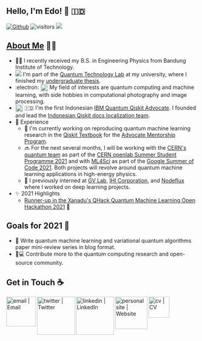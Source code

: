 ## Hello, I'm Edo! 👋 🇮🇩
[![Github](https://img.shields.io/github/followers/eraraya-ricardo?label=Follow&style=social)](https://github.com/eraraya-ricardo)
![visitors](https://visitor-badge.laobi.icu/badge?page_id=eraraya-ricardo.eraraya-ricardo)
![](https://github.com/eraraya-ricardo/profile-page/blob/master/assets/media/qp_mle_img.png)
## [About Me](https://eraraya-ricardo.me/) :man_technologist:
- :man_student: I recently received my B.S. in Engineering Physics from Bandung Institute of Technology.
- <img src="https://render.githubusercontent.com/render/math?math=|\Psi\text{>}"> I'm part of the [Quantum Technology Lab](http://qlab.itb.ac.id/index.html) at my university, where I finished my [undergraduate thesis](https://github.com/eraraya-ricardo/quantum_image_classifier).
- :electron: <img align="top" alt="dnn" width="20px" src="https://github.com/eraraya-ricardo/eraraya-ricardo/blob/main/dnn.png"> My field of interests are quantum computing and machine learning, with side hobbies in computational photography and image processing.
- <img align="center" alt="Qiskit" width="20px" src="https://upload.wikimedia.org/wikipedia/commons/5/51/Qiskit-Logo.svg"> 🇮🇩 I'm the first Indonesian [IBM Quantum Qiskit Advocate](https://qiskit.org/advocates/). I founded and lead the [Indonesian Qiskit docs localization team](https://github.com/qiskit-community/qiskit-translations).
- 📃 Experience
  - 🔭 I'm currently working on reproducing quantum machine learning research in the [Qiskit Textbook](https://qiskit.org/textbook/content/ch-ex/) for the [Advocate Mentorship Program](https://github.com/qiskit-community/qiskit-advocate-mentorship-program).
  - 🔜 For the next several months, I will be working with the [CERN's quantum team](https://openlab.cern/quantum) as part of the [CERN openlab Summer Student Programme 2021](https://openlab.cern/education) and with [ML4Sci](https://ml4sci.org/) as part of the [Google Summer of Code 2021](https://summerofcode.withgoogle.com/projects/#5612096894533632). Both projects will revolve around quantum machine learning applications in high-energy physics.
  - 💼 I previously interned at [GV Lab](http://web.tuat.ac.jp/~gvlab/), [IHI Corporation](https://www.ihi.co.jp/en/), and [Nodeflux](https://www.nodeflux.io/) where I worked on deep learning projects.
- ✨ 2021 Highlights
  - [Runner-up in the Xanadu's QHack Quantum Machine Learning Open Hackathon 2021](https://github.com/eraraya-ricardo/qhack-2021-openproject) 🥈

## Goals for 2021 🥅
- 📝 Write quantum machine learning and variational quantum algorithms paper mini-review series in blog format.
- 🔬💻 Contribute more to the quantum computing research and open-source community.

## Get in Touch ☕
[<img align="left" alt="email | Email" width="78px" src="https://img.shields.io/badge/Email-D14836?style=for-the-badge&logo=minutemailer&logoColor=white" />][email]
[<img align="left" alt="twitter | Twitter" width="100px" src="https://img.shields.io/badge/Twitter-1DA1F2?style=for-the-badge&logo=twitter&logoColor=white" />][twitter]
[<img align="left" alt="linkedin | LinkedIn" width="100px" src="https://img.shields.io/badge/LinkedIn-0077B5?style=for-the-badge&logo=linkedin&logoColor=white" />][linkedin]
[<img align="left" alt="personal site | Website" width="85px" src="https://img.shields.io/badge/Website-4A154B?style=for-the-badge" />][personal site]
[<img align="left" alt="cv | CV" width="55px" src="https://img.shields.io/badge/CV-8964bd?style=for-the-badge&logo=data%3Aimage%2Fpng%3Bbase64%2CiVBORw0KGgoAAAANSUhEUgAAAMgAAADICAQAAAAHUWYVAAAABGdBTUEAALGPC%2FxhBQAAACBjSFJNAAB6JQAAgIMAAPn%2FAACA6QAAdTAAAOpgAAA6mAAAF2%2BSX8VGAAAACXBIWXMAAAsTAAALEwEAmpwYAAAAB3RJTUUH5QYBAC0TGTWpZQAAAAJiS0dEAP%2BHj8y%2FAAAKEUlEQVR42u3de3BU9RUH8G8SXq0MAo48KlOGcZS2IFLQUB0L%2BCgWcBBqi7XYQq0FMtZaFPufgKODFIZSYaSMxIZH5BmCWoY3pAaSNCZksyQQHnmxeW6yyc2%2B7t37PP2DlplKHrshd7337jnn3zuze%2FaT%2Bzu%2F3%2B%2F%2BsgvELXZhOgj148WteqHmcm7qLvmIb%2F47KTkohYVjB54AofYhOZcSILRGYS5ZmePTmxyTIvmUICFlfT7wlFU5DuLpBOMg0kuCwwPW5MjC7ITjICI33WPJQetAYnJYFSQTTyUmhzVBMhKulVsaZFcic1gPZD9mJjKH1UCy8Gxic1gLJAtzEp3DSiB7MYs5rAOyE9OZwzogOxJ7ZmU1kD34MXNYB%2BQgnmEO64DwzMpSIAfwU%2BawDkgmnmQO64Bk8MzKSiC7mcNKIAm%2FhWgtkCxu5VYCOWjDia5BhqQLqk%2F1GQFDcxTIXvzEZhyaRz4YfMs%2FuyO19od1U8JPdPxa2qgWGCFHgOyw2SaJdj20yjvhdH%2BCAT88aIACAqF6uDBPPmyEbQ5iry1EQ4ykt%2FyA0I5ivIzM%2F9YwH4RDqAHBfVdgkVZmY5AMkI049LbACtegAD5HcSe1bAChEoTGifIJ24JsQSvqHoictwWHIC4el1QPBWu6rOcr%2FA0E7xjlC5uC7MTAJPGvthisIoE%2FpyWXoaKHipaAEILnQeXftgQ5g5zBoi3OsMv7KgZ7cCWKmhYCIAjP6q02BMlDwRAxzwYzq4aWVBHRfigXcBF%2FTxE32xIk3xYg4pb5ybnIibouH%2FxonqzVM4hJ7dw3XUJTDHUtQS4%2B6SftYBBTQjl35e4rWBJTZQRC4CVDYRAzBqzNhEMxVvYBWuGdoDUxiAkReY3wTMy1eeG9R3MxSN93EM37oow%2FxlzbCZy8SzzLIH0PotTNk3tR23psHBg%2ByiB9D6I2%2FVzGH2KuLRuffTt8mkFMeBAlLiMMiLm2JjQN04oZxIQIbyTsirGylWhG4%2Fg%2BWhoyyNfWIWdKB7sxM6bK%2FCB0vGDIDGJGF2n1pgZwOcY51qxkcRuv1M0atNYSjmNT1HW50YqmB7UqBjFrt%2Fea93tBCFFWdRg5AMTVZDCIaSFtOzOgDm1R72O1PqbV8fa7mZPfUPAVQi2qeqwpAB%2BaR8knbfnE0D4gRHqdfy7hEkq6qacShFbUDJPT%2B2y4YpBuOklNaOEbyU0ALnR6gqYWl0BoGCNnGGqfvjCDdHmXtIvv1o8meJAJN968VYcHhCIEsSOl4yklp89flkG63drKD%2F62ZjSBEEQ5alGOOkRA%2BHKQLzWypQ%2BPNjBI1A1eUUvFTR0LhcmXxtWOLL%2BvfrwwI%2FinyGHda9ILMkh0LHqrUqNVKNfUBiNgmPlSDGKxYBAGsf4ARVqjekzL7ml%2FygirufoB5YIeZhDzMFSlMLSy6aGL3zrfr%2Bn7kUPdTMFa%2FK9eGnIh5cq97c9J%2F9CaGcSEUEsCy6tHEdrgRgH8aJ6o3ejqWnEjcBUluAYVWf2808TtusAgfboQlNY3jSXUYz3yAWTgLDakiB939dyk5fEwPAAy0IZihHGsf8dc5TyD9NVWSbmw4JMUH1ag6NY7rkUELVO16k7vj00n%2B7tuXbkG7bgMQt0Y8SNDZJA7jshZ38ME19eeFK5BFghtL91%2BJlHKvj66EdX%2Fd7ULBD%2FKBgVW3NHQxSBEkaNV9xPWdnKEtAAFQJJ%2FlnL2f3%2F3hqHVix94RhAIrtseVkVQiddShN%2FpPga5g7uj6v4QCAc6fddf4hQIlcOEOaFV%2FvTAh6Hl3onrkr0g7O70%2BmIUAUntabqfQXrZO3wPEwiru3zf%2B0GohQICkgiEDuTjKjK6vL4Ql5HVT1zTy235xAbR2zqeJ6xFdo%2FvfivexRHsxM%2BQ1uO1lahDxd3yfgaJOaT1mSmlyOrjSmeiFQG0TtIqGSTGZWDjWF9U%2F9wZe%2FwThOAbvRi2EhfEUAPLCL80qdpC1KFyhJLHIFGHUnh9ZC3Omlgxwf%2F7mO%2BRxAUJrSRsMLHe42jAje%2BobgaJbrrraZkg4LypFWeDIK5jkKhCzs4b6Da54kJIEJ7WgwwSzYD1FuFXptd8A7Wj1DIG6XlBGGp%2FUurz9cftcQK7%2BkX2MUjPHaS6flxjHGreBUL4HQbpuYN8VTn0ehxqJmjwLzZ0Bulph%2Ff4nkEZcah5PlR458T0z24J2kP25Safi0vVBuTHKcAgPW2b7C5IuhiHmvdAhzaNOhikp23FvKtDq1BncsU7bn5P0KKYtk8S9A4Rg0sJITSYml4Q6u9TzvAsK5ou4g2%2FL8zwPOpJNStvpDalBl%2BUT5LOINGiBFXBzNSEXnyZAB9ysFgwCINwMAiDMAiDMAiDMAiDMAiDMAiDMAgHgzAIgzgGxNBkl5SpblfTHZLbpUy5JMrnhtYDMZTIuisjb%2F77mFMSSddHiGujejpiPRA55%2BrQG3gbkzHTITkZb6MOFUMip20JIm34Bn7gPQ5H5gjy%2B7YECacDh3DEURz7kQmCtNWWIGpNw6MEDU7qIRoInqlqlU1nWXJJ%2B2J1Cjko1Sn%2BRXKxjdchhkqCszLqH9XjhSEvDDkYhEEYhEEYhEEYhEEYhEEYhEEYhINBGIRBGIRBzAMxSHdQGvYG0QUpQ3jdm9bikPSmCa9L6VF%2B%2Fbj1QPQO3%2BI3UwjOyknJbS%2FrHbYEkbL3DXAhiCWOOeIwHwLc2Nlf2m9PkL849RiQutqeIAfT%2BxehzFEcl%2BDCupTIp%2FbsIe2BXwDkuAwuiKqtW3KW5Q1%2F1Pxq%2FW%2FqFzslm14Jb9Gbbb4OMRwVvFLnlTqDMAiDMAiDMAiDMAgHgzAIgzAIgzAIgzAIgzAIg3zjIIZuBAy%2FgzIQ9c8eWRFELfMva%2FtR8BHnpDAtsFQttSmI5vE9RghDgeyQVCCC4EvVamwJImUg6SxOO%2BqQQylOgiBtsyfIeiceAwII8nu2BJFPVwypBrDMMedNlgOoROFg6YQtQYxI6L2y4YSIY0AUEMqH%2BVcZkk1nWYYSKdDSaZtzUv9YPh%2Flzx%2FxwpAXhhwMwiAMwiAMwiAMwiAMwiAMwiAMwsEgDMIgDMIgDJIgILo3clFyxyfly3qQQboLQzrU8sjle0vilJWjhOeVMgbpMpTSyrFBlKMIxXHIIlSCIDyn%2BxmkiwhvJqTF8buACuBG6bBIMYN0EeKHhKVxBDmBUrgZpJshy1X13SCKsAd745AHUAFC%2B1wesrpr6lktUy8MzxpyKA55eMiVEcI8xc1Nvftpb7NUEs6LS%2BbLZQZPezkYhEEYhEEYhEEYhEEYhEEYhEEYhINBGIRBGIRBGIRBGIRBGIRBGIRBOBiEQRjEsiDnkMcgPYZeEhweiA%2FIZ8gcIB3gj7z7kLK%2FGHgqXoc2CcJsrZE%2F9K5Da26fR5gRH44i%2FAtrU3wLlKO6S%2BO8LXWXcsz3wqqUXJT34tP9D9M%2BqD3LuQRnAAAAJXRFWHRkYXRlOmNyZWF0ZQAyMDIxLTA2LTAxVDAwOjQ1OjEwKzAwOjAwslog6AAAACV0RVh0ZGF0ZTptb2RpZnkAMjAyMS0wNi0wMVQwMDo0NToxMCswMDowMMMHmFQAAAAASUVORK5CYII%3D" />][cv]




[twitter]: https://twitter.com/eraraya_ricardo
[linkedin]: https://www.linkedin.com/in/eraraya-ricardo/
[email]: mailto:erarayaricardo.m@students.itb.ac.id
[personal site]: https://eraraya-ricardo.me/
[cv]: https://raw.githubusercontent.com/eraraya-ricardo/profile-page/master/static/uploads/cv.pdf


<!---
https://img.shields.io/badge/CV-8964bd?style=for-the-badge
[<img align="left" alt="email | Email" width="30px" src="https://www.svgrepo.com/show/32285/email.svg" />][email]
[<img align="left" alt="linkedin | LinkedIn" width="30px" src="https://cdn.jsdelivr.net/npm/simple-icons@v3/icons/linkedin.svg" />][linkedin]
[<img align="left" alt="twitter | Twitter" width="30px" src="https://cdn.jsdelivr.net/npm/simple-icons@3.13.0/icons/twitter.svg" />][twitter]
[<img align="left" alt="personal page | Website" width="30px" src="https://pic.onlinewebfonts.com/svg/img_529063.png" />][personal page]
--->

